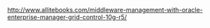 http://www.allitebooks.com/middleware-management-with-oracle-enterprise-manager-grid-control-10g-r5/